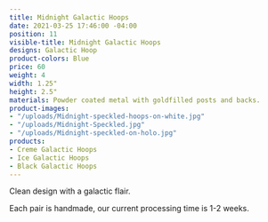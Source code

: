 ```yaml
---
title: Midnight Galactic Hoops
date: 2021-03-25 17:46:00 -04:00
position: 11
visible-title: Midnight Galactic Hoops
designs: Galactic Hoop
product-colors: Blue
price: 60
weight: 4
width: 1.25"
height: 2.5"
materials: Powder coated metal with goldfilled posts and backs.
product-images:
- "/uploads/Midnight-speckled-hoops-on-white.jpg"
- "/uploads/Midnight-Speckled.jpg"
- "/uploads/Midnight-speckled-on-holo.jpg"
products:
- Creme Galactic Hoops
- Ice Galactic Hoops
- Black Galactic Hoops
---
```


Clean design with a galactic flair.

Each pair is handmade, our current processing time is 1-2 weeks.